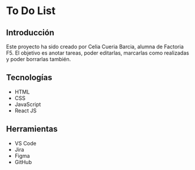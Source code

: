 <h1>To Do List </h1>
<h2>Introducción</h2>
<p>Este proyecto ha sido creado por Celia Cueria Barcia, alumna de Factoria F5. El objetivo es anotar tareas,
poder editarlas, marcarlas como realizadas y poder borrarlas también.</p>
<h2>Tecnologías</h2>
<ul>
<li>HTML</li>
<li>CSS</li>
<li>JavaScript</li>
<li>React JS</li>
</ul>

<h2>Herramientas</h2>
<ul>
<li>VS Code</li>
<li>Jira</li>
<li>Figma</li>
<li>GitHub</li>
</ul>